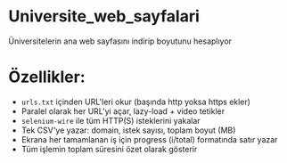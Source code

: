 # Universite_web_sayfalari
Üniversitelerin ana web sayfasını indirip boyutunu hesaplıyor

# Özellikler:
- `urls.txt` içinden URL'leri okur (başında http yoksa https ekler)
- Paralel olarak her URL'yi açar, lazy-load + video tetikler
- `selenium-wire` ile tüm HTTP(S) isteklerini yakalar
- Tek CSV'ye yazar: domain, istek sayısı, toplam boyut (MB)
- Ekrana her tamamlanan iş için progress (i/total) formatında satır yazar
- Tüm işlemin toplam süresini özet olarak gösterir
